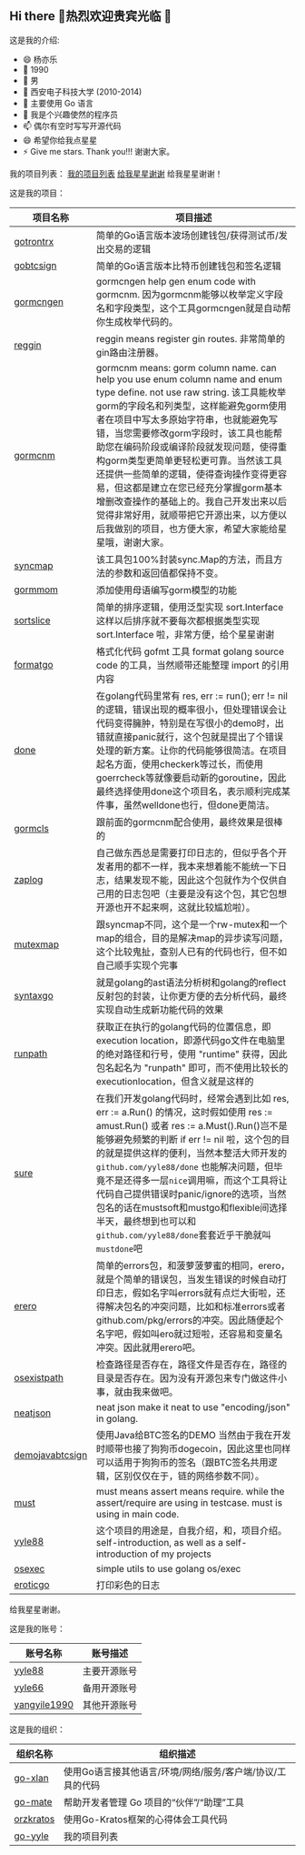 ## Hi there 👋热烈欢迎贵宾光临 👋

这是我的介绍:

- 😄 杨亦乐
- 🔭 1990
- 🌱 男
- 👯 西安电子科技大学 (2010-2014)
- 🤔 主要使用 Go 语言
- 💬 我是个兴趣使然的程序员
- 📫 偶尔有空时写写开源代码
- 😄 希望你给我点星星
- ⚡ Give me stars. Thank you!!! 谢谢大家。

我的项目列表：
[我的项目列表](https://github.com/yyle88?tab=repositories&sort=stargazers)
[给我星星谢谢](https://github.com/yyle88?tab=repositories&sort=stargazers)
给我星星谢谢！

这是我的项目：

| 项目名称 | 项目描述 |
|-------------------------------------------------|--------|
| [gotrontrx](https://github.com/yyle88/gotrontrx) | 简单的Go语言版本波场创建钱包/获得测试币/发出交易的逻辑 |
| [gobtcsign](https://github.com/yyle88/gobtcsign) | 简单的Go语言版本比特币创建钱包和签名逻辑 |
| [gormcngen](https://github.com/yyle88/gormcngen) | gormcngen help gen enum code with gormcnm. 因为gormcnm能够以枚举定义字段名和字段类型，这个工具gormcngen就是自动帮你生成枚举代码的。 |
| [reggin](https://github.com/yyle88/reggin) | reggin means register gin routes. 非常简单的gin路由注册器。 |
| [gormcnm](https://github.com/yyle88/gormcnm) | gormcnm means: gorm column name. can help you use enum column name and enum type define. not use raw string. 该工具能枚举gorm的字段名和列类型，这样能避免gorm使用者在项目中写太多原始字符串，也就能避免写错，当您需要修改gorm字段时，该工具也能帮助您在编码阶段或编译阶段就发现问题，使得重构gorm类型更简单更轻松更可靠。当然该工具还提供一些简单的逻辑，使得查询操作变得更容易，但这都是建立在您已经充分掌握gorm基本增删改查操作的基础上的。我自己开发出来以后觉得非常好用，就顺带把它开源出来，以方便以后我做别的项目，也方便大家，希望大家能给星星哦，谢谢大家。 |
| [syncmap](https://github.com/yyle88/syncmap) | 该工具包100%封装sync.Map的方法，而且方法的参数和返回值都保持不变。  |
| [gormmom](https://github.com/yyle88/gormmom) | 添加使用母语编写gorm模型的功能 |
| [sortslice](https://github.com/yyle88/sortslice) | 简单的排序逻辑，使用泛型实现 sort.Interface 这样以后排序就不要每次都根据类型实现 sort.Interface 啦，非常方便，给个星星谢谢 |
| [formatgo](https://github.com/yyle88/formatgo) | 格式化代码 gofmt 工具 format golang source code 的工具，当然顺带还能整理 import 的引用内容 |
| [done](https://github.com/yyle88/done) | 在golang代码里常有 res, err := run(); err != nil 的逻辑，错误出现的概率很小，但处理错误会让代码变得臃肿，特别是在写很小的demo时，出错就直接panic就行，这个包就是提出了个错误处理的新方案。让你的代码能够很简洁。在项目起名方面，使用checkerk等过长，而使用goerrcheck等就像要启动新的goroutine，因此最终选择使用done这个项目名，表示顺利完成某件事，虽然welldone也行，但done更简洁。 |
| [gormcls](https://github.com/yyle88/gormcls) | 跟前面的gormcnm配合使用，最终效果是很棒的 |
| [zaplog](https://github.com/yyle88/zaplog) | 自己做东西总是需要打印日志的，但似乎各个开发者用的都不一样，我本来想着能不能统一下日志，结果发现不能，因此这个包就作为个仅供自己用的日志包吧（主要是没有这个包，其它包想开源也开不起来啊，这就比较尴尬啦）。 |
| [mutexmap](https://github.com/yyle88/mutexmap) | 跟syncmap不同，这个是一个rw-mutex和一个map的组合，目的是解决map的异步读写问题，这个比较鬼扯，查别人已有的代码也行，但不如自己顺手实现个完事 |
| [syntaxgo](https://github.com/yyle88/syntaxgo) | 就是golang的ast语法分析树和golang的reflect反射包的封装，让你更方便的去分析代码，最终实现自动生成新功能代码的效果 |
| [runpath](https://github.com/yyle88/runpath) | 获取正在执行的golang代码的位置信息，即 execution location，即源代码go文件在电脑里的绝对路径和行号，使用 "runtime" 获得，因此包名起名为 "runpath" 即可，而不使用比较长的 executionlocation，但含义就是这样的 |
| [sure](https://github.com/yyle88/sure) | 在我们开发golang代码时，经常会遇到比如 res, err := a.Run() 的情况，这时假如使用 res := amust.Run() 或者 res := a.Must().Run()岂不是能够避免频繁的判断 if err != nil 啦，这个包的目的就是提供这样的便利，当然本整活大师开发的 `github.com/yyle88/done` 也能解决问题，但毕竟不是还得多一层`nice`调用嘛，而这个工具将让代码自己提供错误时panic/ignore的选项，当然包名的话在mustsoft和mustgo和flexible间选择半天，最终想到也可以和`github.com/yyle88/done`套套近乎干脆就叫`mustdone`吧 |
| [erero](https://github.com/yyle88/erero) | 简单的errors包，和菠萝菠萝蜜的相同，erero，就是个简单的错误包，当发生错误的时候自动打印日志，假如名字叫errors就有点烂大街啦，还得解决包名的冲突问题，比如和标准errors或者github.com/pkg/errors的冲突。因此随便起个名字吧，假如叫ero就过短啦，还容易和变量名冲突。因此就用erero吧。 |
| [osexistpath](https://github.com/yyle88/osexistpath) | 检查路径是否存在，路径文件是否存在，路径的目录是否存在。因为没有开源包来专门做这件小事，就由我来做吧。 |
| [neatjson](https://github.com/yyle88/neatjson) | neat json make it neat to use "encoding/json" in golang. |
| [demojavabtcsign](https://github.com/yyle88/demojavabtcsign) | 使用Java给BTC签名的DEMO 当然由于我在开发时顺带也接了狗狗币dogecoin，因此这里也同样可以适用于狗狗币的签名（跟BTC签名共用逻辑，区别仅仅在于，链的网络参数不同）。 |
| [must](https://github.com/yyle88/must) | must means assert means require. while the assert/require are using in testcase. must is using in main code. |
| [yyle88](https://github.com/yyle88/yyle88) | 这个项目的用途是，自我介绍，和，项目介绍。self-introduction, as well as a self-introduction of my projects |
| [osexec](https://github.com/yyle88/osexec) | simple utils to use golang os/exec |
| [eroticgo](https://github.com/yyle88/eroticgo) | 打印彩色的日志 |

给我星星谢谢。

这是我的账号：

| 账号名称                                            | 账号描述   |
|-------------------------------------------------|--------|
| [yyle88](https://github.com/yyle88)             | 主要开源账号 |
| [yyle66](https://github.com/yyle66)             | 备用开源账号 |
| [yangyile1990](https://github.com/yangyile1990) | 其他开源账号 |

这是我的组织：

| 组织名称                                                        | 组织描述                              |
|-------------------------------------------------------------|-----------------------------------|
| [go-xlan](https://github.com/orgs/go-xlan/repositories)     | 使用Go语言接其他语言/环境/网络/服务/客户端/协议/工具的代码 |
| [go-mate](https://github.com/orgs/go-mate/repositories)     | 帮助开发者管理 Go 项目的“伙伴”/“助理”工具         |
| [orzkratos](https://github.com/orgs/orzkratos/repositories) | 使用Go-Kratos框架的心得体会工具代码            |
| [go-yyle](https://github.com/yyle88?tab=repositories)       | 我的项目列表                            |
